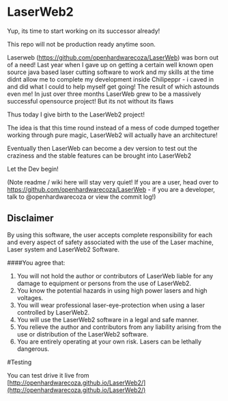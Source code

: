 
# LaserWeb2
Yup, its time to start working on its successor already!

This repo will not be production ready anytime soon.

Laserweb (https://github.com/openhardwarecoza/LaserWeb) was born out of a need! Last year when I gave up on getting a certain well known open source java based laser cutting software to work and my skills at the time didnt allow me to complete my development inside Chilipeppr - i caved in and did what I could to help myself get going! The result of which astounds even me! In just over three months LaserWeb grew to be a massively successful opensource project!  But its not without its flaws

Thus today I give birth to the LaserWeb2 project!

The idea is that this time round instead of a mess of code dumped together working through pure magic, LaserWeb2 will actually have an architecture!

Eventually then LaserWeb can become a dev version to test out the craziness and the stable features can be brought into LaserWeb2

Let the Dev begin!

(Note readme / wiki here will stay very quiet!   If you are a user, head over to https://github.com/openhardwarecoza/LaserWeb  - if you are a developer, talk to @openhardwarecoza or view the commit log!)

## Disclaimer
By using this software, the user accepts complete responsibility for each and every aspect of safety associated with the use of the Laser machine, Laser system and LaserWeb2 Software.

####You agree that:

1. You will not hold the author or contributors of LaserWeb liable for any damage to equipment or persons from the use of LaserWeb2. 
2. You know the potential hazards in using high power lasers and high voltages.
3. You will wear professional laser-eye-protection when using a laser controlled by LaserWeb2.
4. You will use the LaserWeb2 software in a legal and safe manner.
5. You relieve the author and contributors from any liability arising from the use or distribution of the LaserWeb2 software.
6. You are entirely operating at your own risk. Lasers can be lethally dangerous. 


#Testing

You can test drive it live from [http://openhardwarecoza.github.io/LaserWeb2/](http://openhardwarecoza.github.io/LaserWeb2/)
